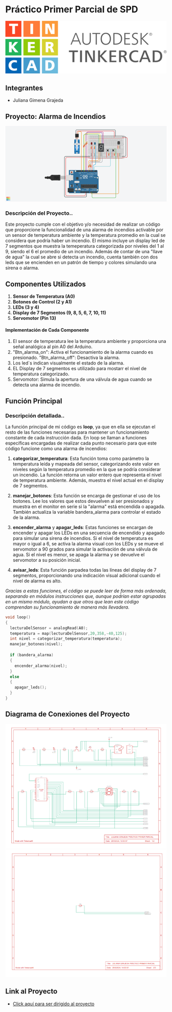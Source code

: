 # Práctico Primer Parcial de SPD
![Tinkercad](./imagenes/at.png)


## Integrantes
- Juliana Gimena Grajeda

## Proyecto: Alarma de Incendios

![Proyecto](./imagenes/PRIMER_PARCIAL.png)

### Descripción del Proyecto..
Este proyecto cumple con el objetivo y/o necesidad de realizar un código que proporcione la funcionalidad de una alarma de incendios activable por un sensor de temperatura ambiente y la temperatura promedio en la cual se considera que podría haber un incendio. El mismo incluye un display led de 7 segmentos que muestra la temeperatura categorizada por niveles del 1 al 9, siendo el 6 el promedio de un incendio.
Además de contar de una "llave de agua" la cual se abre si detecta un incendio, cuenta también con dos leds que se encienden en un patrón de tiempo y colores simulando una sirena o alarma.

## Componentes Utilizados

1. **Sensor de Temperatura (A0)**
2. **Botones de Control (2 y A1)**
3. **LEDs (3 y 4)**
4. **Display de 7 Segmentos (9, 8, 5, 6, 7, 10, 11)**
5. **Servomotor (Pin 13)**

#### Implementación de Cada Componente

1. El sensor de temperatura lee la temperatura ambiente y proporciona una señal analógica al pin A0 del Arduino.
2. "Btn_alarma_on": Activa el funcionamiento de la alarma cuando es presionado.
   "Btn_alarma_off": Desactiva la alarma.
3. Los led´s indican visualmente el estado de la alarma.
4. EL Display de 7 segmentos es utilizado para mostarr el nivel de temperatura categorizado.
5. Servomotor: Simula la apertura de una válvula de agua cuando se detecta una alarma de incendio.

## Función Principal

### Descripción detallada..
La función principal de mi código es **loop**, ya que en ella se ejecutan el resto de las funciones necesarias para mantener un funcionamiento constante de cada instrucción dada. En loop se llaman a funciones específicas encargadas de realizar cada punto necesario para que este código funcione como una alarma de incendios:

1. **categorizar_temperatura**: Esta función toma como parámetro la temperatura leída y mapeada del sensor, categorizando este valor en niveles según la temperatura promedio en la que se podría considerar un incendio. La función retorna un valor entero que representa el nivel de temperatura ambiente. Además, muestra el nivel actual en el display de 7 segmentos.

2. **manejar_botones**: Esta función se encarga de gestionar el uso de los botones. Lee los valores que estos devuelven al ser presionados y muestra en el monitor en serie si la "alarma" está encendida o apagada. También actualiza la variable bandera_alarma para controlar el estado de la alarma.

3. **encender_alarma** y **apagar_leds**: Estas funciones se encargan de encender y apagar los LEDs en una secuencia de encendido y apagado para simular una sirena de incendios. Si el nivel de temperatura es mayor o igual a 6, se activa la alarma visual con los LEDs y se mueve el servomotor a 90 grados para simular la activación de una válvula de agua. Si el nivel es menor, se apaga la alarma y se devuelve el servomotor a su posición inicial.

4. **avisar_leds**: Esta función parpadea todas las líneas del display de 7 segmentos, proporcionando una indicación visual adicional cuando el nivel de alarma es alto.

_Gracias a estas funciones, el código se puede leer de forma más ordenada, separando en módulos instrucciones que, aunque podrían estar agrupadas en un mismo módulo, ayudan a que otros que lean este código comprendan su funcionamiento de manera más llevadera._

~~~ C
void loop()
{
  lecturaDelSensor = analogRead(A0);
  temperatura = map(lecturaDelSensor,20,358,-40,125);
  int nivel = categorizar_temperatura(temperatura);
  manejar_botones(nivel); 
  
  if (bandera_alarma)
  {
    encender_alarma(nivel);
  }
  else
  {
    apagar_leds();
  }
}
~~~

## Diagrama de Conexiones del Proyecto

![pdf](./imagenes/df.png)
![pdf1](./imagenes/df1.png)

## Link al Proyecto
- [Click aquí para ser dirigido al proyecto](https://www.tinkercad.com/things/gUTzVkEOkP6-practico-primer-parcial/editel?sharecode=pjgnvAwwcNJcBiWY2Rh3e7YFxJmLNvZ8M6qPUQ6q05s)

